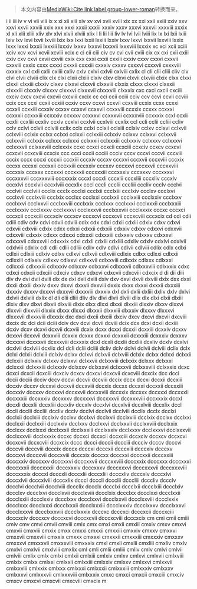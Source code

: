 > 本文内容由[MediaWiki:Cite link label group-lower-roman](https://zh.wikipedia.org/wiki/MediaWiki:Cite_link_label_group-lower-roman)转换而来。


i ii iii iv v vi vii viii ix x xi xii xiii xiv xv xvi xvii xviii xix xx xxi xxii xxiii xxiv xxv xxvi xxvii xxviii xxix xxx xxxi xxxii xxxiii xxxiv xxxv xxxvi xxxvii xxxviii xxxix xl xli xlii xliii xliv xlv xlvi xlvii xlviii xlix l li lii liii liv lv lvi lvii lviii lix lx lxi lxii lxiii lxiv lxv lxvi lxvii lxviii lxix lxx lxxi lxxii lxxiii lxxiv lxxv lxxvi lxxvii lxxviii lxxix lxxx lxxxi lxxxii lxxxiii lxxxiv lxxxv lxxxvi lxxxvii lxxxviii lxxxix xc xci xcii xciii xciv xcv xcvi xcvii xcviii xcix c ci cii ciii civ cv cvi cvii cviii cix cx cxi cxii cxiii cxiv cxv cxvi cxvii cxviii cxix cxx cxxi cxxii cxxiii cxxiv cxxv cxxvi cxxvii cxxviii cxxix cxxx cxxxi cxxxii cxxxiii cxxxiv cxxxv cxxxvi cxxxvii cxxxviii cxxxix cxl cxli cxlii cxliii cxliv cxlv cxlvi cxlvii cxlviii cxlix cl cli clii cliii cliv clv clvi clvii clviii clix clx clxi clxii clxiii clxiv clxv clxvi clxvii clxviii clxix clxx clxxi clxxii clxxiii clxxiv clxxv clxxvi clxxvii clxxviii clxxix clxxx clxxxi clxxxii clxxxiii clxxxiv clxxxv clxxxvi clxxxvii clxxxviii clxxxix cxc cxci cxcii cxciii cxciv cxcv cxcvi cxcvii cxcviii cxcix cc cci ccii cciii cciv ccv ccvi ccvii ccviii ccix ccx ccxi ccxii ccxiii ccxiv ccxv ccxvi ccxvii ccxviii ccxix ccxx ccxxi ccxxii ccxxiii ccxxiv ccxxv ccxxvi ccxxvii ccxxviii ccxxix ccxxx ccxxxi ccxxxii ccxxxiii ccxxxiv ccxxxv ccxxxvi ccxxxvii ccxxxviii ccxxxix ccxl ccxli ccxlii ccxliii ccxliv ccxlv ccxlvi ccxlvii ccxlviii ccxlix ccl ccli cclii ccliii ccliv cclv cclvi cclvii cclviii cclix cclx cclxi cclxii cclxiii cclxiv cclxv cclxvi cclxvii cclxviii cclxix cclxx cclxxi cclxxii cclxxiii cclxxiv cclxxv cclxxvi cclxxvii cclxxviii cclxxix cclxxx cclxxxi cclxxxii cclxxxiii cclxxxiv cclxxxv cclxxxvi cclxxxvii cclxxxviii cclxxxix ccxc ccxci ccxcii ccxciii ccxciv ccxcv ccxcvi ccxcvii ccxcviii ccxcix ccc ccci cccii ccciii ccciv cccv cccvi cccvii cccviii cccix cccx cccxi cccxii cccxiii cccxiv cccxv cccxvi cccxvii cccxviii cccxix cccxx cccxxi cccxxii cccxxiii cccxxiv cccxxv cccxxvi cccxxvii cccxxviii cccxxix cccxxx cccxxxi cccxxxii cccxxxiii cccxxxiv cccxxxv cccxxxvi cccxxxvii cccxxxviii cccxxxix cccxl cccxli cccxlii cccxliii cccxliv cccxlv cccxlvi cccxlvii cccxlviii cccxlix cccl cccli ccclii cccliii cccliv ccclv ccclvi ccclvii ccclviii ccclix ccclx ccclxi ccclxii ccclxiii ccclxiv ccclxv ccclxvi ccclxvii ccclxviii ccclxix ccclxx ccclxxi ccclxxii ccclxxiii ccclxxiv ccclxxv ccclxxvi ccclxxvii ccclxxviii ccclxxix ccclxxx ccclxxxi ccclxxxii ccclxxxiii ccclxxxiv ccclxxxv ccclxxxvi ccclxxxvii ccclxxxviii ccclxxxix cccxc cccxci cccxcii cccxciii cccxciv cccxcv cccxcvi cccxcvii cccxcviii cccxcix cd cdi cdii cdiii cdiv cdv cdvi cdvii cdviii cdix cdx cdxi cdxii cdxiii cdxiv cdxv cdxvi cdxvii cdxviii cdxix cdxx cdxxi cdxxii cdxxiii cdxxiv cdxxv cdxxvi cdxxvii cdxxviii cdxxix cdxxx cdxxxi cdxxxii cdxxxiii cdxxxiv cdxxxv cdxxxvi cdxxxvii cdxxxviii cdxxxix cdxl cdxli cdxlii cdxliii cdxliv cdxlv cdxlvi cdxlvii cdxlviii cdxlix cdl cdli cdlii cdliii cdliv cdlv cdlvi cdlvii cdlviii cdlix cdlx cdlxi cdlxii cdlxiii cdlxiv cdlxv cdlxvi cdlxvii cdlxviii cdlxix cdlxx cdlxxi cdlxxii cdlxxiii cdlxxiv cdlxxv cdlxxvi cdlxxvii cdlxxviii cdlxxix cdlxxx cdlxxxi cdlxxxii cdlxxxiii cdlxxxiv cdlxxxv cdlxxxvi cdlxxxvii cdlxxxviii cdlxxxix cdxc cdxci cdxcii cdxciii cdxciv cdxcv cdxcvi cdxcvii cdxcviii cdxcix d di dii diii div dv dvi dvii dviii dix dx dxi dxii dxiii dxiv dxv dxvi dxvii dxviii dxix dxx dxxi dxxii dxxiii dxxiv dxxv dxxvi dxxvii dxxviii dxxix dxxx dxxxi dxxxii dxxxiii dxxxiv dxxxv dxxxvi dxxxvii dxxxviii dxxxix dxl dxli dxlii dxliii dxliv dxlv dxlvi dxlvii dxlviii dxlix dl dli dlii dliii dliv dlv dlvi dlvii dlviii dlix dlx dlxi dlxii dlxiii dlxiv dlxv dlxvi dlxvii dlxviii dlxix dlxx dlxxi dlxxii dlxxiii dlxxiv dlxxv dlxxvi dlxxvii dlxxviii dlxxix dlxxx dlxxxi dlxxxii dlxxxiii dlxxxiv dlxxxv dlxxxvi dlxxxvii dlxxxviii dlxxxix dxc dxci dxcii dxciii dxciv dxcv dxcvi dxcvii dxcviii dxcix dc dci dcii dciii dciv dcv dcvi dcvii dcviii dcix dcx dcxi dcxii dcxiii dcxiv dcxv dcxvi dcxvii dcxviii dcxix dcxx dcxxi dcxxii dcxxiii dcxxiv dcxxv dcxxvi dcxxvii dcxxviii dcxxix dcxxx dcxxxi dcxxxii dcxxxiii dcxxxiv dcxxxv dcxxxvi dcxxxvii dcxxxviii dcxxxix dcxl dcxli dcxlii dcxliii dcxliv dcxlv dcxlvi dcxlvii dcxlviii dcxlix dcl dcli dclii dcliii dcliv dclv dclvi dclvii dclviii dclix dclx dclxi dclxii dclxiii dclxiv dclxv dclxvi dclxvii dclxviii dclxix dclxx dclxxi dclxxii dclxxiii dclxxiv dclxxv dclxxvi dclxxvii dclxxviii dclxxix dclxxx dclxxxi dclxxxii dclxxxiii dclxxxiv dclxxxv dclxxxvi dclxxxvii dclxxxviii dclxxxix dcxc dcxci dcxcii dcxciii dcxciv dcxcv dcxcvi dcxcvii dcxcviii dcxcix dcc dcci dccii dcciii dcciv dccv dccvi dccvii dccviii dccix dccx dccxi dccxii dccxiii dccxiv dccxv dccxvi dccxvii dccxviii dccxix dccxx dccxxi dccxxii dccxxiii dccxxiv dccxxv dccxxvi dccxxvii dccxxviii dccxxix dccxxx dccxxxi dccxxxii dccxxxiii dccxxxiv dccxxxv dccxxxvi dccxxxvii dccxxxviii dccxxxix dccxl dccxli dccxlii dccxliii dccxliv dccxlv dccxlvi dccxlvii dccxlviii dccxlix dccl dccli dcclii dccliii dccliv dcclv dcclvi dcclvii dcclviii dcclix dcclx dcclxi dcclxii dcclxiii dcclxiv dcclxv dcclxvi dcclxvii dcclxviii dcclxix dcclxx dcclxxi dcclxxii dcclxxiii dcclxxiv dcclxxv dcclxxvi dcclxxvii dcclxxviii dcclxxix dcclxxx dcclxxxi dcclxxxii dcclxxxiii dcclxxxiv dcclxxxv dcclxxxvi dcclxxxvii dcclxxxviii dcclxxxix dccxc dccxci dccxcii dccxciii dccxciv dccxcv dccxcvi dccxcvii dccxcviii dccxcix dccc dccci dcccii dccciii dccciv dcccv dcccvi dcccvii dcccviii dcccix dcccx dcccxi dcccxii dcccxiii dcccxiv dcccxv dcccxvi dcccxvii dcccxviii dcccxix dcccxx dcccxxi dcccxxii dcccxxiii dcccxxiv dcccxxv dcccxxvi dcccxxvii dcccxxviii dcccxxix dcccxxx dcccxxxi dcccxxxii dcccxxxiii dcccxxxiv dcccxxxv dcccxxxvi dcccxxxvii dcccxxxviii dcccxxxix dcccxl dcccxli dcccxlii dcccxliii dcccxliv dcccxlv dcccxlvi dcccxlvii dcccxlviii dcccxlix dcccl dcccli dccclii dcccliii dcccliv dccclv dccclvi dccclvii dccclviii dccclix dccclx dccclxi dccclxii dccclxiii dccclxiv dccclxv dccclxvi dccclxvii dccclxviii dccclxix dccclxx dccclxxi dccclxxii dccclxxiii dccclxxiv dccclxxv dccclxxvi dccclxxvii dccclxxviii dccclxxix dccclxxx dccclxxxi dccclxxxii dccclxxxiii dccclxxxiv dccclxxxv dccclxxxvi dccclxxxvii dccclxxxviii dccclxxxix dcccxc dcccxci dcccxcii dcccxciii dcccxciv dcccxcv dcccxcvi dcccxcvii dcccxcviii dcccxcix cm cmi cmii cmiii cmiv cmv cmvi cmvii cmviii cmix cmx cmxi cmxii cmxiii cmxiv cmxv cmxvi cmxvii cmxviii cmxix cmxx cmxxi cmxxii cmxxiii cmxxiv cmxxv cmxxvi cmxxvii cmxxviii cmxxix cmxxx cmxxxi cmxxxii cmxxxiii cmxxxiv cmxxxv cmxxxvi cmxxxvii cmxxxviii cmxxxix cmxl cmxli cmxlii cmxliii cmxliv cmxlv cmxlvi cmxlvii cmxlviii cmxlix cml cmli cmlii cmliii cmliv cmlv cmlvi cmlvii cmlviii cmlix cmlx cmlxi cmlxii cmlxiii cmlxiv cmlxv cmlxvi cmlxvii cmlxviii cmlxix cmlxx cmlxxi cmlxxii cmlxxiii cmlxxiv cmlxxv cmlxxvi cmlxxvii cmlxxviii cmlxxix cmlxxx cmlxxxi cmlxxxii cmlxxxiii cmlxxxiv cmlxxxv cmlxxxvi cmlxxxvii cmlxxxviii cmlxxxix cmxc cmxci cmxcii cmxciii cmxciv cmxcv cmxcvi cmxcvii cmxcviii cmxcix m